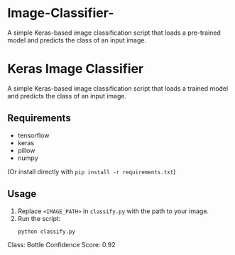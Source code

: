 # Image-Classifier-
A simple Keras-based image classification script that loads a pre-trained model and predicts the class of an input image.
# Keras Image Classifier

A simple Keras-based image classification script that loads a trained model and predicts the class of an input image.

## Requirements
- tensorflow
- keras
- pillow
- numpy  

(Or install directly with `pip install -r requirements.txt`)

## Usage
1. Replace `<IMAGE_PATH>` in `classify.py` with the path to your image.  
2. Run the script:
   ```bash
   python classify.py
Class: Bottle
Confidence Score: 0.92
